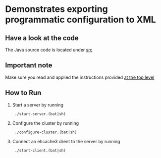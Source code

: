 Demonstrates exporting programmatic configuration to XML
===========================================================================================

Have a look at the code
-----------------------
The Java source code is located under [src](src/)

Important note
--------------
Make sure you read and applied the instructions provided [at the top level](../../../)

How to Run
----------

1. Start a server by running

        ./start-server.(bat|sh)

2. Configure the cluster by running

        ./configure-cluster.(bat|sh)

3. Connect an ehcache3 client to the server by running

        ./start-client.(bat|sh)

